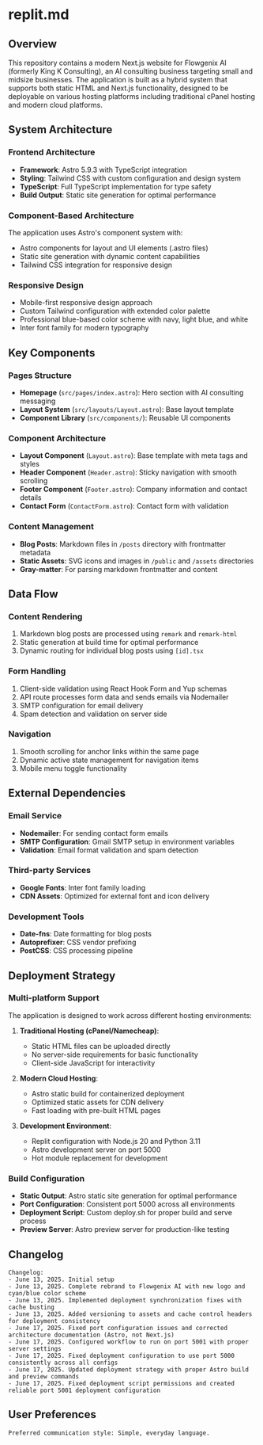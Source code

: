 # replit.md

## Overview

This repository contains a modern Next.js website for Flowgenix AI (formerly King K Consulting), an AI consulting business targeting small and midsize businesses. The application is built as a hybrid system that supports both static HTML and Next.js functionality, designed to be deployable on various hosting platforms including traditional cPanel hosting and modern cloud platforms.

## System Architecture

### Frontend Architecture
- **Framework**: Astro 5.9.3 with TypeScript integration
- **Styling**: Tailwind CSS with custom configuration and design system
- **TypeScript**: Full TypeScript implementation for type safety
- **Build Output**: Static site generation for optimal performance

### Component-Based Architecture
The application uses Astro's component system with:
- Astro components for layout and UI elements (.astro files)
- Static site generation with dynamic content capabilities
- Tailwind CSS integration for responsive design

### Responsive Design
- Mobile-first responsive design approach
- Custom Tailwind configuration with extended color palette
- Professional blue-based color scheme with navy, light blue, and white
- Inter font family for modern typography

## Key Components

### Pages Structure
- **Homepage** (`src/pages/index.astro`): Hero section with AI consulting messaging
- **Layout System** (`src/layouts/Layout.astro`): Base layout template
- **Component Library** (`src/components/`): Reusable UI components

### Component Architecture
- **Layout Component** (`Layout.astro`): Base template with meta tags and styles
- **Header Component** (`Header.astro`): Sticky navigation with smooth scrolling
- **Footer Component** (`Footer.astro`): Company information and contact details
- **Contact Form** (`ContactForm.astro`): Contact form with validation

### Content Management
- **Blog Posts**: Markdown files in `/posts` directory with frontmatter metadata
- **Static Assets**: SVG icons and images in `/public` and `/assets` directories
- **Gray-matter**: For parsing markdown frontmatter and content

## Data Flow

### Content Rendering
1. Markdown blog posts are processed using `remark` and `remark-html`
2. Static generation at build time for optimal performance
3. Dynamic routing for individual blog posts using `[id].tsx`

### Form Handling
1. Client-side validation using React Hook Form and Yup schemas
2. API route processes form data and sends emails via Nodemailer
3. SMTP configuration for email delivery
4. Spam detection and validation on server side

### Navigation
1. Smooth scrolling for anchor links within the same page
2. Dynamic active state management for navigation items
3. Mobile menu toggle functionality

## External Dependencies

### Email Service
- **Nodemailer**: For sending contact form emails
- **SMTP Configuration**: Gmail SMTP setup in environment variables
- **Validation**: Email format validation and spam detection

### Third-party Services
- **Google Fonts**: Inter font family loading
- **CDN Assets**: Optimized for external font and icon delivery

### Development Tools
- **Date-fns**: Date formatting for blog posts
- **Autoprefixer**: CSS vendor prefixing
- **PostCSS**: CSS processing pipeline

## Deployment Strategy

### Multi-platform Support
The application is designed to work across different hosting environments:

1. **Traditional Hosting (cPanel/Namecheap)**:
   - Static HTML files can be uploaded directly
   - No server-side requirements for basic functionality
   - Client-side JavaScript for interactivity

2. **Modern Cloud Hosting**:
   - Astro static build for containerized deployment
   - Optimized static assets for CDN delivery
   - Fast loading with pre-built HTML pages

3. **Development Environment**:
   - Replit configuration with Node.js 20 and Python 3.11
   - Astro development server on port 5000
   - Hot module replacement for development

### Build Configuration
- **Static Output**: Astro static site generation for optimal performance
- **Port Configuration**: Consistent port 5000 across all environments
- **Deployment Script**: Custom deploy.sh for proper build and serve process
- **Preview Server**: Astro preview server for production-like testing

## Changelog

```
Changelog:
- June 13, 2025. Initial setup
- June 13, 2025. Complete rebrand to Flowgenix AI with new logo and cyan/blue color scheme
- June 13, 2025. Implemented deployment synchronization fixes with cache busting
- June 13, 2025. Added versioning to assets and cache control headers for deployment consistency
- June 17, 2025. Fixed port configuration issues and corrected architecture documentation (Astro, not Next.js)
- June 17, 2025. Configured workflow to run on port 5001 with proper server settings
- June 17, 2025. Fixed deployment configuration to use port 5000 consistently across all configs
- June 17, 2025. Updated deployment strategy with proper Astro build and preview commands
- June 17, 2025. Fixed deployment script permissions and created reliable port 5001 deployment configuration
```

## User Preferences

```
Preferred communication style: Simple, everyday language.
```